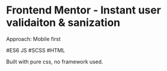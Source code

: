 # Frontend Mentor - Instant user validaiton & sanization  

Approach: Mobile first 

#ES6 JS 
#SCSS
#HTML

Built with pure css, no framework used.
